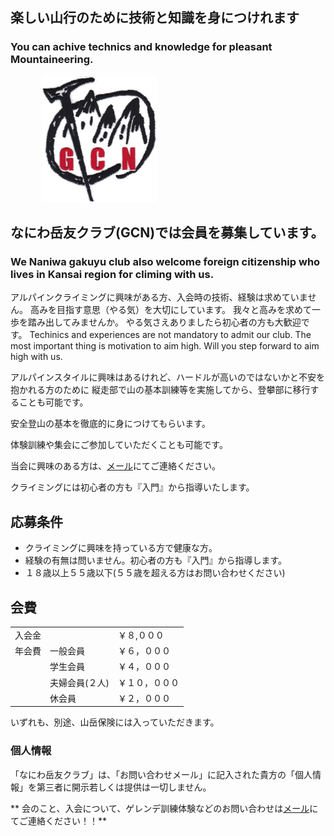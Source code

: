 ## 楽しい山行のために技術と知識を身につけれます
### You can achive technics and knowledge for pleasant Mountaineering.

<img src=gcn.png style="margin-left:50px"/>


## なにわ岳友クラブ(GCN)では会員を募集しています。
### We Naniwa gakuyu club also welcome foreign citizenship who lives in Kansai region for climing with us.

アルパインクライミングに興味がある方、入会時の技術、経験は求めていません。
高みを目指す意思（やる気）を大切にしています。
我々と高みを求めて一歩を踏み出してみませんか。
やる気さえありましたら初心者の方も大歓迎です。
Techinics and experiences are not mandatory to admit our club.
The most important thing is motivation to aim high.
Will you step forward to aim high with us.

アルパインスタイルに興味はあるけれど、ハードルが高いのではないかと不安を抱かれる方のために
縦走部で山の基本訓練等を実施してから、登攀部に移行することも可能です。

安全登山の基本を徹底的に身につけてもらいます。

体験訓練や集会にご参加していただくことも可能です。

当会に興味のある方は、<a href="mailto:info_gcnaniwa@freeml.com">メール</a>にてご連絡ください。

クライミングには初心者の方も『入門』から指導いたします。
　
## 応募条件 
- クライミングに興味を持っている方で健康な方。
- 経験の有無は問いません。初心者の方も『入門』から指導します。
- １８歳以上５５歳以下(５５歳を超える方はお問い合わせください)

## 会費 
| | | |
|---|---|:---|
| 入会金||￥８,０００
| 年会費|一般会員|￥６，０００
| |学生会員|￥４，０００
| |夫婦会員(２人)|￥１０，０００
| |休会員|￥２，０００
いずれも、別途、山岳保険には入っていただきます。　

### 個人情報
「なにわ岳友クラブ」は、「お問い合わせメール」に記入された貴方の「個人情報」を第三者に開示若しくは提供は一切しません。

** 会のこと、入会について、ゲレンデ訓練体験などのお問い合わせは<a href="mailto:info_gcnaniwa@freeml.com">メール</a>にてご連絡ください！！**
